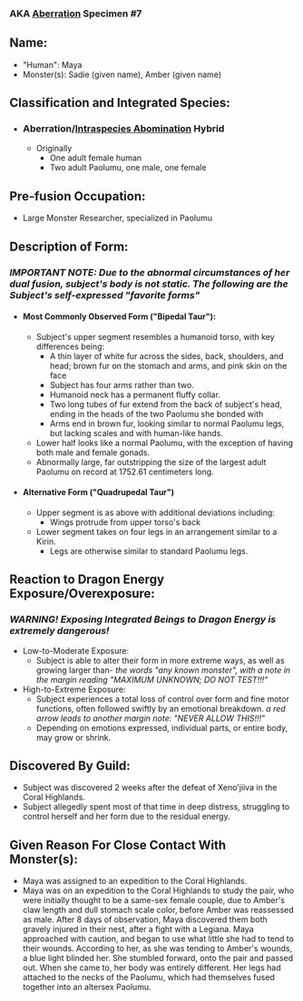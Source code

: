 ---
---
### AKA [Aberration](Concepts/Aberration) Specimen #7
## Name:
- "Human": Maya
- Monster(s): Sadie (given name), Amber (given name)

## Classification and Integrated Species:
- ### Aberration/[Intraspecies Abomination](Concepts/Abomination.md) Hybrid
	- Originally
		- One adult female human
		- Two adult Paolumu, one male, one female

## Pre-fusion Occupation:
- Large Monster Researcher, specialized in Paolumu

## Description of Form:
### ***IMPORTANT NOTE: Due to the abnormal circumstances of her dual fusion, subject's body is not static. The following are the Subject's self-expressed "favorite forms"***
- #### Most Commonly Observed Form ("Bipedal Taur"):
	- Subject's upper segment resembles a humanoid torso, with key differences being:
		- A thin layer of white fur across the sides, back, shoulders, and head; brown fur on the stomach and arms, and pink skin on the face
		- Subject has four arms rather than two.
		- Humanoid neck has a permanent fluffy collar.
		- Two long tubes of fur extend from the back of subject's head, ending in the heads of the two Paolumu she bonded with
		- Arms end in brown fur, looking similar to normal Paolumu legs, but lacking scales and with human-like hands.
	- Lower half looks like a normal Paolumu, with the exception of having both male and female gonads.
	- Abnormally large, far outstripping the size of the largest adult Paolumu on record at 1752.61 centimeters long.
- #### Alternative Form ("Quadrupedal Taur")
	- Upper segment is as above with additional deviations including:
		- Wings protrude from upper torso's back
	- Lower segment takes on four legs in an arrangement similar to a Kirin.
		- Legs are otherwise similar to standard Paolumu legs.

## Reaction to Dragon Energy Exposure/Overexposure:
### ***WARNING! Exposing Integrated Beings to Dragon Energy is extremely dangerous!***
- Low-to-Moderate Exposure:
	- Subject is able to alter their form in more extreme ways, as well as growing larger than- *the words "any known monster", with a note in the margin reading "MAXIMUM UNKNOWN; DO NOT TEST!!!"*
- High-to-Extreme Exposure:
	- Subject experiences a total loss of control over form and fine motor functions, often followed swiftly by an emotional breakdown. *a red arrow leads to another margin note: "NEVER ALLOW THIS!!!"*
	- Depending on emotions expressed, individual parts, or entire body, may grow or shrink.

## Discovered By Guild:
- Subject was discovered 2 weeks after the defeat of Xeno'jiiva in the Coral Highlands.
- Subject allegedly spent most of that time in deep distress, struggling to control herself and her form due to the residual energy.

## Given Reason For Close Contact With Monster(s):
- Maya was assigned to an expedition to the Coral Highlands.
- Maya was on an expedition to the Coral Highlands to study the pair, who were initially thought to be a same-sex female couple, due to Amber's claw length and dull stomach scale color, before Amber was reassessed as male. After 8 days of observation, Maya discovered them both gravely injured in their nest, after a fight with a Legiana.  Maya approached with caution, and began to use what little she had to tend to their wounds. According to her, as she was tending to Amber's wounds, a blue light blinded her. She stumbled forward, onto the pair and passed out.  When she came to, her body was entirely different. Her legs had attached to the necks of the Paolumu, which had themselves fused together into an altersex Paolumu.